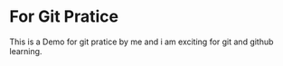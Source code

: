 # For Git Pratice

This is a Demo for git pratice by me and i am exciting for git and github learning.
